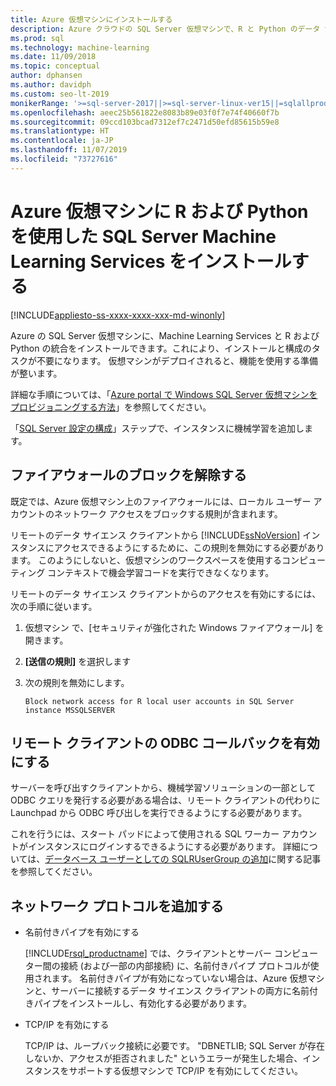 ```yaml
---
title: Azure 仮想マシンにインストールする
description: Azure クラウドの SQL Server 仮想マシンで、R と Python のデータ サイエンス ソリューションおよび機械学習ソリューションを実行できます。
ms.prod: sql
ms.technology: machine-learning
ms.date: 11/09/2018
ms.topic: conceptual
author: dphansen
ms.author: davidph
ms.custom: seo-lt-2019
monikerRange: '>=sql-server-2017||>=sql-server-linux-ver15||=sqlallproducts-allversions'
ms.openlocfilehash: aeec25b561822e8083b89e03f0f7e74f40660f7b
ms.sourcegitcommit: 09ccd103bcad7312ef7c2471d50efd85615b59e8
ms.translationtype: HT
ms.contentlocale: ja-JP
ms.lasthandoff: 11/07/2019
ms.locfileid: "73727616"
---
```

# <a name="install-sql-server-machine-learning-services-with-r-and-python-on-an-azure-virtual-machine"></a>Azure 仮想マシンに R および Python を使用した SQL Server Machine Learning Services をインストールする
[!INCLUDE[appliesto-ss-xxxx-xxxx-xxx-md-winonly](../../includes/appliesto-ss-xxxx-xxxx-xxx-md-winonly.md)]

Azure の SQL Server 仮想マシンに、Machine Learning Services と R および Python の統合をインストールできます。これにより、インストールと構成のタスクが不要になります。 仮想マシンがデプロイされると、機能を使用する準備が整います。
 
詳細な手順については、「[Azure portal で Windows SQL Server 仮想マシンをプロビジョニングする方法](https://docs.microsoft.com/azure/virtual-machines/windows/sql/virtual-machines-windows-portal-sql-server-provision)」を参照してください。

「[SQL Server 設定の構成](https://docs.microsoft.com/azure/virtual-machines/windows/sql/virtual-machines-windows-portal-sql-server-provision#3-configure-sql-server-settings)」ステップで、インスタンスに機械学習を追加します。

<a name="firewall"></a>

## <a name="unblock-the-firewall"></a>ファイアウォールのブロックを解除する

既定では、Azure 仮想マシン上のファイアウォールには、ローカル ユーザー アカウントのネットワーク アクセスをブロックする規則が含まれます。

リモートのデータ サイエンス クライアントから [!INCLUDE[ssNoVersion](../../includes/ssnoversion-md.md)] インスタンスにアクセスできるようにするために、この規則を無効にする必要があります。  このようにしないと、仮想マシンのワークスペースを使用するコンピューティング コンテキストで機会学習コードを実行できなくなります。

リモートのデータ サイエンス クライアントからのアクセスを有効にするには、次の手順に従います。

1. 仮想マシン で、[セキュリティが強化された Windows ファイアウォール] を開きます。
2. **[送信の規則]** を選択します
3. 次の規則を無効にします。
  
     `Block network access for R local user accounts in SQL Server instance MSSQLSERVER`
  
## <a name="enable-odbc-callbacks-for-remote-clients"></a>リモート クライアントの ODBC コールバックを有効にする

サーバーを呼び出すクライアントから、機械学習ソリューションの一部として ODBC クエリを発行する必要がある場合は、リモート クライアントの代わりに Launchpad から ODBC 呼び出しを実行できるようにする必要があります。 

これを行うには、スタート パッドによって使用される SQL ワーカー アカウントがインスタンスにログインするできるようにする必要があります。 詳細については、[データベース ユーザーとしての SQLRUserGroup の追加](../security/create-a-login-for-sqlrusergroup.md)に関する記事を参照してください。

<a name="network"></a>

## <a name="add-network-protocols"></a>ネットワーク プロトコルを追加する

+ 名前付きパイプを有効にする
  
  [!INCLUDE[rsql_productname](../../includes/rsql-productname-md.md)] では、クライアントとサーバー コンピューター間の接続 (および一部の内部接続) に、名前付きパイプ プロトコルが使用されます。 名前付きパイプが有効になっていない場合は、Azure 仮想マシンと、サーバーに接続するデータ サイエンス クライアントの両方に名前付きパイプをインストールし、有効化する必要があります。
  
+ TCP/IP を有効にする

  TCP/IP は、ループバック接続に必要です。 "DBNETLIB; SQL Server が存在しないか、アクセスが拒否されました" というエラーが発生した場合、インスタンスをサポートする仮想マシンで TCP/IP を有効にしてください。